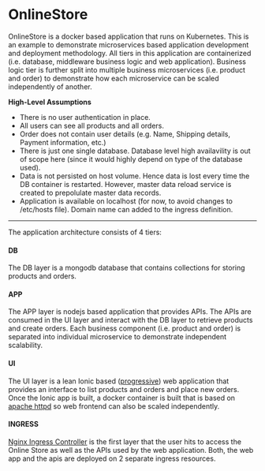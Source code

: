 # OnlineStore

OnlineStore is a docker based application that runs on Kubernetes. This is an example to demonstrate microservices based application development and deployment methodology. All tiers in this application are containerized (i.e. database, middleware business logic and web application). Business logic tier is further split into multiple business microservices (i.e. product and order) to demonstrate how each microservice can be scaled independently of another.

**High-Level Assumptions**

- There is no user authentication in place.
- All users can see all products and all orders.
- Order does not contain user details (e.g. Name, Shipping details, Payment information, etc.)
- There is just one single database. Database level high availavility is out of scope here (since it would highly depend on type of the database used).
- Data is not persisted on host volume. Hence data is lost every time the DB container is restarted. However, master data reload service is created to prepolulate master data records.
- Application is available on localhost (for now, to avoid changes to /etc/hosts file). Domain name can added to the ingress definition.

---

The application architecture consists of 4 tiers:

#### DB
The DB layer is a mongodb database that contains collections for storing products and orders.


#### APP
The APP layer is nodejs based application that provides APIs. The APIs are consumed in the UI layer and interact with the DB layer to retrieve products and create orders.
Each business component (i.e. product and order) is separated into individual microservice to demonstrate independent scalability.


#### UI
The UI layer is a lean Ionic based ([progressive](https://ionicframework.com/docs/angular/pwa)) web application that provides an interface to list products and orders and place new orders. 
Once the Ionic app is built, a docker container is built that is based on [apache httpd](https://hub.docker.com/_/httpd) so web frontend can also be scaled independently.


#### INGRESS
[Nginx Ingress Controller](https://www.nginx.com/products/nginx/kubernetes-ingress-controller/) is the first layer that the user hits to access the Online Store as well as the APIs used by the web application. Both, the web app and the apis are deployed on 2 separate ingress resources.

